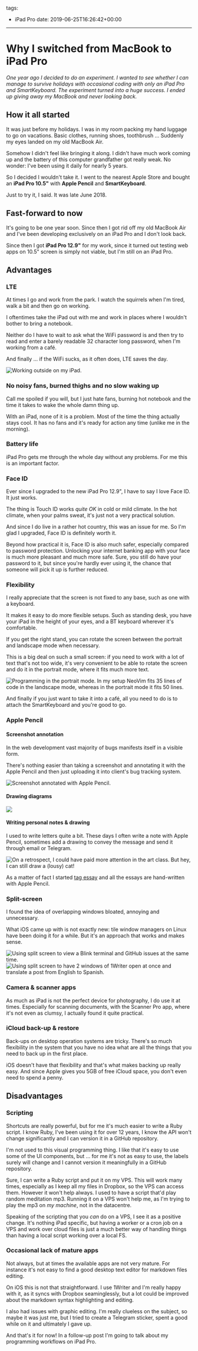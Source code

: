 tags:
  - iPad Pro
date: 2019-06-25T16:26:42+00:00

---

# Why I switched from MacBook to iPad Pro

_One year ago I decided to do an experiment. I wanted to see whether I can manage to survive holidays with occasional coding with only an iPad Pro and SmartKeyboard. The experiment turned into a huge success. I ended up giving away my MacBook and never looking back._

## How it all started

It was just before my holidays. I was in my room packing my hand luggage to go on vacations. Basic clothes, running shoes, toothbrush ... Suddenly my eyes landed on my old MacBook Air.

Somehow I didn't feel like bringing it along. I didn't have much work coming up and the battery of this computer grandfather got really weak. No wonder: I've been using it daily for nearly 5 years.

So I decided I wouldn't take it. I went to the nearest Apple Store and bought an **iPad Pro 10.5"** with **Apple Pencil** and **SmartKeyboard**.

Just to try it, I said. It was late June 2018.

## Fast-forward to now

It's going to be one year soon. Since then I got rid off my old MacBook Air and I've been developing exclusively on an iPad Pro and I don't look back.

Since then I got **iPad Pro 12.9"** for my work, since it turned out testing web apps on 10.5" screen is simply not viable, but I'm still on an iPad Pro.

## Advantages

### LTE

At times I go and work from the park. I watch the squirrels when I'm tired, walk a bit and then go on working.

I oftentimes take the iPad out with me and work in places where I wouldn't bother to bring a notebook.

Neither do I have to wait to ask what the WiFi password is and then try to read and enter a barely readable 32 character long password, when I'm working from a café.

And finally ... if the WiFi sucks, as it often does, LTE saves the day.

![Working outside on my iPad.](working-outside.jpg)

### No noisy fans, burned thighs and no slow waking up

Call me spoiled if you will, but I just hate fans, burning hot notebook and the time it takes to wake the whole damn thing up.

With an iPad, none of it is a problem. Most of the time the thing actually stays cool. It has no fans and it's ready for action any time (unlike me in the morning).

### Battery life

iPad Pro gets me through the whole day without any problems. For me this is an important factor.

### Face ID

Ever since I upgraded to the new iPad Pro 12.9", I have to say I love Face ID. It just works.

The thing is Touch ID works _quite OK_ in cold or mild climate. In the hot climate, when your palms sweat, it's just not a very practical solution.

And since I do live in a rather hot country, this was an issue for me. So I'm glad I upgraded, Face ID is definitely worth it.

Beyond how practical it is, Face ID is also much safer, especially compared to password protection. Unlocking your internet banking app with your face is much more pleasant and much more safe. Sure, you still do have your password to it, but since you're hardly ever using it, the chance that someone will pick it up is further reduced.

### Flexibility

I really appreciate that the screen is not fixed to any base, such as one with a keyboard.

It makes it easy to do more flexible setups. Such as standing desk, you have your iPad in the height of your eyes, and a BT keyboard wherever it's comfortable.

If you get the right stand, you can rotate the screen between the portrait and landscape mode when necessary.

This is a big deal on such a small screen: if you need to work with a lot of text that's not too wide, it's very convenient to be able to rotate the screen and do it in the portrait mode, where it fits much more text.

![Programming in the portrait mode. In my setup NeoVim fits 35 lines of code in the landscape mode, whereas in the portrait mode it fits 50 lines.](portrait-mode-editing.png)

And finally if you just want to take it into a café, all you need to do is to attach the SmartKeyboard and you're good to go.

### Apple Pencil

#### Screenshot annotation

In the web development vast majority of bugs manifests itself in a visible form.

There's nothing easier than taking a screenshot and annotating it with the Apple Pencil and then just uploading it into client's bug tracking system.

![Screenshot annotated with Apple Pencil.](screenshot-annotation.jpg)

#### Drawing diagrams

![](diagram.jpg)

#### Writing personal notes & drawing

I used to write letters quite a bit. These days I often write a note with Apple Pencil, sometimes add a drawing to convey the message and send it through email or Telegram.

![On a retrospect, I could have paid more attention in the art class. But hey, I can still draw a (lousy) cat!](michi.jpg)

As a matter of fact I started [tag essay](/tags/essay) and all the essays are hand-written with Apple Pencil.

### Split-screen

I found the idea of overlapping windows bloated, annoying and unnecessary.

What iOS came up with is not exactly new: tile window managers on Linux have been doing it for a while. But it's an approach that works and makes sense.

![Using split screen to view a Blink terminal and GitHub issues at the same time.](split-screen-1.png)
![Using split screen to have 2 windows of 1Writer open at once and translate a post from English to Spanish.](split-screen-2.png)

### Camera & scanner apps

As much as iPad is not the perfect device for photography, I do use it at times. Especially for scanning documents, with the Scanner Pro app, where it's not even as clumsy, I actually found it quite practical.

### iCloud back-up & restore

Back-ups on desktop operation systems are tricky. There's so much flexibility in the system that you have no idea what are all the things that you need to back up in the first place.

iOS doesn't have that flexibility and that's what makes backing up really easy. And since Apple gives you 5GB of free iCloud space, you don't even need to spend a penny.

## Disadvantages

### Scripting

Shortcuts are really powerful, but for me it's much easier to write a Ruby script. I know Ruby, I've been using it for over 12 years, I know the API won't change significantly and I can version it in a GitHub repository.

I'm not used to this visual programming thing. I like that it's easy to use some of the UI components, but ... for me it's not as easy to use, the labels surely will change and I cannot version it meaningfully in a GitHub repository.

Sure, I can write a Ruby script and put it on my VPS. This will work many times, especially as I keep all my files in Dropbox, so the VPS can access them. However it won't help always. I used to have a script that'd play random meditation mp3. Running it on a VPS won't help me, as I'm trying to play the mp3 on _my machine_, not in the datacentre.

Speaking of the scripting that you _can_ do on a VPS, I see it as a positive change. It's nothing iPad specific, but having a worker or a cron job on a VPS and work over cloud files is just a much better way of handling things than having a local script working over a local FS.

### Occasional lack of mature apps

Not always, but at times the available apps are not very mature. For instance it's not easy to find a good desktop text editor for markdown files editing.

On iOS this is not that straightforward. I use 1Writer and I'm really happy with it, as it syncs with Dropbox seaminglessly, but a lot could be improved about the markdown syntax highlighting and editing.

I also had issues with graphic editing. I'm really clueless on the subject, so maybe it was just me, but I tried to create a Telegram sticker, spent a good while on it and ultimately I gave up.

And that's it for now! In a follow-up post I'm going to talk about my programming workflows on iPad Pro.